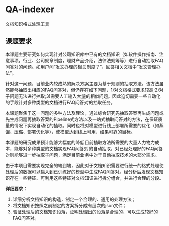 # QA-indexer
文档知识格式处理工具

## 课题要求

本课题主要研究如何实现针对公司知识库中已有的文档知识（如软件操作指南、注意事项，行业、公司规章制度，理财产品介绍，法律法规等等）进行自动抽取FAQ问答对的问题。如用户问“发文办理的相关制度？”，回答相关文档中“发文管理办法”。

针对这一问题，目前业内较成熟的解决方案主要为基于规则的抽取方法。该方法虽然能够抽取出相应的FAQ问答对，但仍存在如下问题，1)对文档格式要求较高;2)对子问题无法进行抽取;3)需要人工输入大量的相似问题。因此迫切需要一些自动化的手段针对多种类型的文档进行FAQ问答对的抽取任务。

本课题聚焦于这一问题的多种方法及理论，通过综合研究先抽取答案再生成问题或先生成问题再抽取答案的Pipeline式方法以及一站式抽取问答对的方法，在保证质量的情况下实现自动化的抽取。同时也将对模型进行线上部署所需要的优化（如蒸馏、压缩、部署优化等），使模型达到线上可用、结果可靠的目标。

本课题的研究成果预计能够大幅度的降低目前抽取方法所需要的大量人力物力成本，能够对多种类型的文档实现FAQ问答对的自动抽取，对已经处理好的FAQ问答对则能够进一步抽取子问题，满足目前业务中对于自动抽取技术的大部分需求。

由于本项目需要实现完全的端到端，因此对于文档知识需要进行统一的格式处理使处理后的数据可以输入到已训练好的模型中生成FAQ问答对。经分析后发现文档知识存在一些特征、可利用这些特征对文档知识进行拆分组合，并进行合理的分段。

**详细要求：**

1. 详细分析文档知识的构造，制定一个合理的、通用的处理方法；
2. 将文档知识按照之前制定的方案拆分成有层次的json文件；
3. 验证处理后的文档知识段落，证明处理出的段落是合理的，可以生成较好的FAQ问答对。